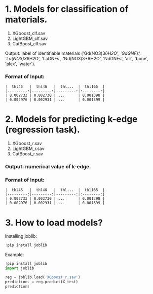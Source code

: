 # 1. Models for classification of materials.
1) XGboost_clf.sav
2) LightGBM_clf.sav
3) CatBoost_clf.sav
   
Output: label of identifiable materials ('Gd(NO3)3*6H2O', 'GdGNFs', 'La(NO3)3*6H2O', 'LaGNFs', 'Nd(NO3)3*6H2O', 'NdGNFs', 'air', 'bone', 'plex', 'water').

### Format of Input:
```
|  thl45   |  thl46   |  thl...  |  thl165  |
|---------:|---------:|---------:|:--------:|
| 0.002733 | 0.002730 | ...      | 0.001398 |
| 0.002976 | 0.002931 | ...      | 0.001399 |
```

# 2. Models for predicting k-edge (regression task).
1) XGboost_r.sav
2) LightGBM_r.sav
3) CatBoost_r.sav
   
### Output: numerical value of k-edge.

### Format of Input:
```
|  thl45   |  thl46   |  thl...  |  thl165  |
|---------:|---------:|---------:|:--------:|
| 0.002733 | 0.002730 | ...      | 0.001398 |
| 0.002976 | 0.002931 | ...      | 0.001399 |
```

# 3. How to load models?

Installing joblib:
```python
!pip install joblib
```

Example:
```python
!pip install joblib
import joblib

reg = joblib.load('XGboost_r.sav')
predictions = reg.predict(X_test)
predictions
```
